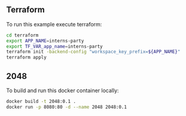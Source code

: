 ## Terraform
To run this example execute terraform:

```sh
cd terraform
export APP_NAME=interns-party
export TF_VAR_app_name=interns-party
terraform init -backend-config "workspace_key_prefix=${APP_NAME}"
terraform apply
```

## 2048

To build and run this docker container locally:

```sh
docker build -t 2048:0.1 .
docker run -p 8080:80 -d --name 2048 2048:0.1
```
